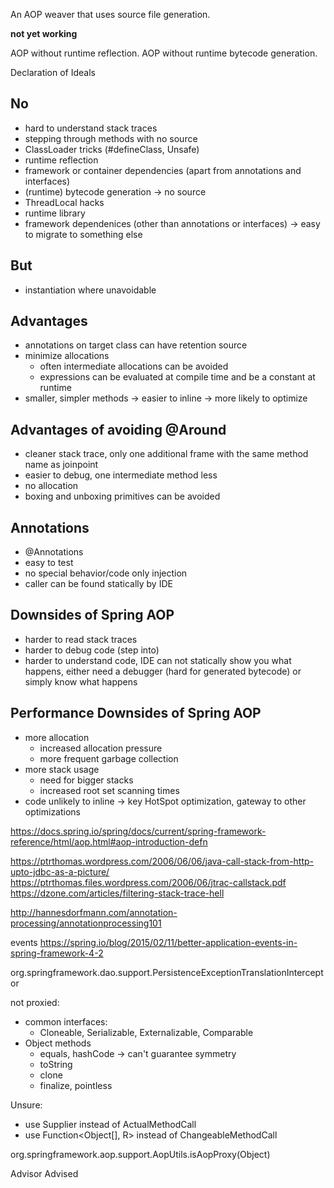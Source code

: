 An AOP weaver that uses source file generation.

**not yet working**

AOP without runtime reflection.
AOP without runtime bytecode generation.

Declaration of Ideals

No
--
- hard to understand stack traces
- stepping through methods with no source
- ClassLoader tricks (#defineClass, Unsafe)
- runtime reflection
- framework or container dependencies (apart from annotations and interfaces)
- (runtime) bytecode generation → no source
- ThreadLocal hacks
- runtime library
- framework dependenices (other than annotations or interfaces) → easy to migrate to something else

But
--
- instantiation where unavoidable

Advantages
----------
- annotations on target class can have retention source
- minimize allocations
  - often intermediate allocations can be avoided
  - expressions can be evaluated at compile time and be a constant at runtime
- smaller, simpler methods → easier to inline → more likely to optimize

Advantages of avoiding @Around
-------------------------------
- cleaner stack trace, only one additional frame with the same method name as joinpoint
- easier to debug, one intermediate method less
- no allocation
- boxing and unboxing primitives can be avoided

Annotations
-----------
- @Annotations
- easy to test
- no special behavior/code only injection
- caller can be found statically by IDE

Downsides of Spring AOP
-----------------------
- harder to read stack traces
- harder to debug code (step into)
- harder to understand code, IDE can not statically show you what happens, either need a debugger (hard for generated bytecode) or simply know what happens

Performance Downsides of Spring AOP
-----------------------------------
- more allocation
  - increased allocation pressure
  - more frequent garbage collection
- more stack usage
  - need for bigger stacks
  - increased root set scanning times
- code unlikely to inline → key HotSpot optimization, gateway to other optimizations



https://docs.spring.io/spring/docs/current/spring-framework-reference/html/aop.html#aop-introduction-defn

https://ptrthomas.wordpress.com/2006/06/06/java-call-stack-from-http-upto-jdbc-as-a-picture/
https://ptrthomas.files.wordpress.com/2006/06/jtrac-callstack.pdf
https://dzone.com/articles/filtering-stack-trace-hell

http://hannesdorfmann.com/annotation-processing/annotationprocessing101

events
https://spring.io/blog/2015/02/11/better-application-events-in-spring-framework-4-2

org.springframework.dao.support.PersistenceExceptionTranslationInterceptor

not proxied:
- common interfaces:
  - Cloneable, Serializable, Externalizable, Comparable
- Object methods
  - equals, hashCode → can't guarantee symmetry
  - toString
  - clone
  - finalize, pointless

Unsure:
- use Supplier instead of ActualMethodCall
- use Function<Object[], R> instead of ChangeableMethodCall

org.springframework.aop.support.AopUtils.isAopProxy(Object)

Advisor
Advised
